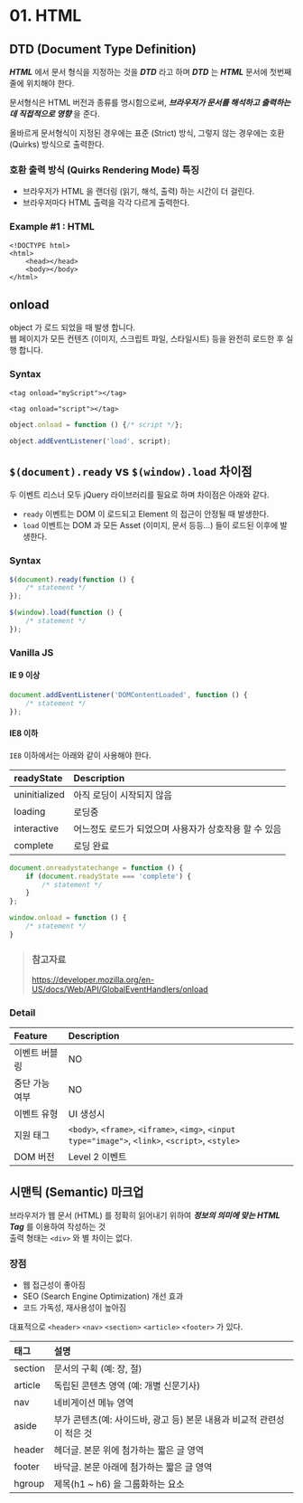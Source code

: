 # 01. HTML

## DTD \(Document Type Definition\)

_**HTML**_ 에서 문서 형식을 지정하는 것을 _**DTD**_ 라고 하며 _**DTD**_ 는 _**HTML**_ 문서에 첫번째 줄에 위치해야 한다.

문서형식은 HTML 버전과 종류를 명시함으로써, _**브라우저가 문서를 해석하고 출력하는데 직접적으로 영향**_ 을 준다. 

올바르게 문서형식이 지정된 경우에는 표준 \(Strict\) 방식, 그렇지 않는 경우에는 호환 \(Quirks\) 방식으로 출력한다.

### 호환 출력 방식 \(Quirks Rendering Mode\) 특징

* 브라우저가 HTML 을 랜더링 \(읽기, 해석, 출력\) 하는 시간이 더 걸린다.
* 브라우저마다 HTML 출력을 각각 다르게 출력한다.

### Example #1 : HTML

```markup
<!DOCTYPE html>
<html>
    <head></head>
    <body></body>
</html>
```

## onload

object 가 로드 되었을 때 발생 합니다.  
웹 페이지가 모든 컨텐츠 \(이미지, 스크립트 파일, 스타일시트\) 등을 완전히 로드한 후 실행 합니다.

### Syntax

```markup
<tag onload="myScript"></tag>
```

```markup
<tag onload="script"></tag>
```

```javascript
object.onload = function () {/* script */};
```

```javascript
object.addEventListener('load', script);
```

## `$(document).ready` vs `$(window).load` 차이점

두 이벤트 리스너 모두 jQuery 라이브러리를 필요로 하며 차이점은 아래와 같다.

* `ready` 이벤트는 DOM 이 로드되고 Element 의 접근이 안정될 때 발생한다.
* `load` 이벤트는 DOM 과 모든 Asset (이미지, 문서 등등...) 들이 로드된 이후에 발생한다.

### Syntax

```javascript
$(document).ready(function () {
    /* statement */
});
```

```javascript
$(window).load(function () {
    /* statement */
});
```

### Vanilla JS

#### IE 9 이상

```javascript
document.addEventListener('DOMContentLoaded', function () {
    /* statement */
});
```

#### IE8 이하

`IE8` 이하에서는 아래와 같이 사용해야 한다.

|readyState|Description|
|:--|:--
|uninitialized|아직 로딩이 시작되지 않음|
|loading|로딩중|
|interactive|어느정도 로드가 되었으며 사용자가 상호작용 할 수 있음|
|complete|로딩 완료|

```javascript
document.onreadystatechange = function () {
    if (document.readyState === 'complete') {
        /* statement */
    }
};
```

```javascript
window.onload = function () {
    /* statement */
}
```

> ### 참고자료
> <https://developer.mozilla.org/en-US/docs/Web/API/GlobalEventHandlers/onload>

### Detail

| Feature | Description |
| :--- | :--- |
| 이벤트 버블링 | NO |
| 중단 가능 여부 | NO |
| 이벤트 유형 | UI 생성시 |
| 지원 태그 | `<body>`, `<frame>`, `<iframe>`, `<img>`, `<input type="image">`, `<link>`, `<script>`, `<style>`  |
| DOM 버전 | Level 2 이벤트 |

## 시맨틱 \(Semantic\) 마크업

브라우저가 웹 문서 \(HTML\) 를 정확히 읽어내기 위하여 _**정보의 의미에 맞는 HTML Tag**_ 를 이용하여 작성하는 것  
출력 형태는 `<div>` 와 별 차이는 없다.

### 장점

* 웹 접근성이 좋아짐
* SEO \(Search Engine Optimization\) 개선 효과
* 코드 가독성, 재사용성이 높아짐

대표적으로 `<header>` `<nav>` `<section>` `<article>` `<footer>` 가 있다.

| 태그 | 설명 |
| :--- | :--- |
| section | 문서의 구획 \(예: 장, 절\) |
| article | 독립된 콘텐츠 영역 \(예: 개별 신문기사\) |
| nav | 네비게이션 메뉴 영역 |
| aside | 부가 콘텐츠\(예: 사이드바, 광고 등\) 본문 내용과 비교적 관련성이 적은 것 |
| header | 헤더글. 본문 위에 첨가하는 짧은 글 영역 |
| footer | 바닥글. 본문 아래에 첨가하는 짧은 글 영역 |
| hgroup | 제목\(h1 ~ h6\) 을 그룹화하는 요소 |